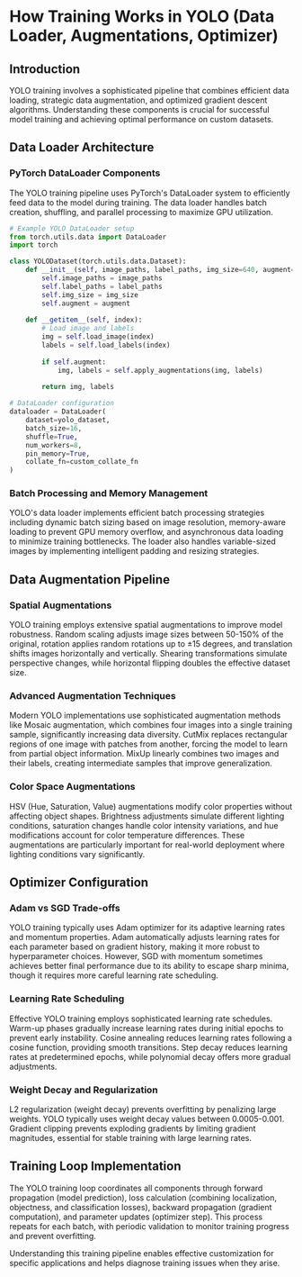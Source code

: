 # How Training Works in YOLO (Data Loader, Augmentations, Optimizer)

## Introduction

YOLO training involves a sophisticated pipeline that combines efficient data loading, strategic data augmentation, and optimized gradient descent algorithms. Understanding these components is crucial for successful model training and achieving optimal performance on custom datasets.

## Data Loader Architecture

### PyTorch DataLoader Components
The YOLO training pipeline uses PyTorch's DataLoader system to efficiently feed data to the model during training. The data loader handles batch creation, shuffling, and parallel processing to maximize GPU utilization.

```python
# Example YOLO DataLoader setup
from torch.utils.data import DataLoader
import torch

class YOLODataset(torch.utils.data.Dataset):
    def __init__(self, image_paths, label_paths, img_size=640, augment=True):
        self.image_paths = image_paths
        self.label_paths = label_paths
        self.img_size = img_size
        self.augment = augment
    
    def __getitem__(self, index):
        # Load image and labels
        img = self.load_image(index)
        labels = self.load_labels(index)
        
        if self.augment:
            img, labels = self.apply_augmentations(img, labels)
            
        return img, labels

# DataLoader configuration
dataloader = DataLoader(
    dataset=yolo_dataset,
    batch_size=16,
    shuffle=True,
    num_workers=8,
    pin_memory=True,
    collate_fn=custom_collate_fn
)
```

### Batch Processing and Memory Management
YOLO's data loader implements efficient batch processing strategies including dynamic batch sizing based on image resolution, memory-aware loading to prevent GPU memory overflow, and asynchronous data loading to minimize training bottlenecks. The loader also handles variable-sized images by implementing intelligent padding and resizing strategies.

## Data Augmentation Pipeline

### Spatial Augmentations
YOLO training employs extensive spatial augmentations to improve model robustness. Random scaling adjusts image sizes between 50-150% of the original, rotation applies random rotations up to ±15 degrees, and translation shifts images horizontally and vertically. Shearing transformations simulate perspective changes, while horizontal flipping doubles the effective dataset size.

### Advanced Augmentation Techniques
Modern YOLO implementations use sophisticated augmentation methods like Mosaic augmentation, which combines four images into a single training sample, significantly increasing data diversity. CutMix replaces rectangular regions of one image with patches from another, forcing the model to learn from partial object information. MixUp linearly combines two images and their labels, creating intermediate samples that improve generalization.

### Color Space Augmentations
HSV (Hue, Saturation, Value) augmentations modify color properties without affecting object shapes. Brightness adjustments simulate different lighting conditions, saturation changes handle color intensity variations, and hue modifications account for color temperature differences. These augmentations are particularly important for real-world deployment where lighting conditions vary significantly.

## Optimizer Configuration

### Adam vs SGD Trade-offs
YOLO training typically uses Adam optimizer for its adaptive learning rates and momentum properties. Adam automatically adjusts learning rates for each parameter based on gradient history, making it more robust to hyperparameter choices. However, SGD with momentum sometimes achieves better final performance due to its ability to escape sharp minima, though it requires more careful learning rate scheduling.

### Learning Rate Scheduling
Effective YOLO training employs sophisticated learning rate schedules. Warm-up phases gradually increase learning rates during initial epochs to prevent early instability. Cosine annealing reduces learning rates following a cosine function, providing smooth transitions. Step decay reduces learning rates at predetermined epochs, while polynomial decay offers more gradual adjustments.

### Weight Decay and Regularization
L2 regularization (weight decay) prevents overfitting by penalizing large weights. YOLO typically uses weight decay values between 0.0005-0.001. Gradient clipping prevents exploding gradients by limiting gradient magnitudes, essential for stable training with large learning rates.

## Training Loop Implementation

The YOLO training loop coordinates all components through forward propagation (model prediction), loss calculation (combining localization, objectness, and classification losses), backward propagation (gradient computation), and parameter updates (optimizer step). This process repeats for each batch, with periodic validation to monitor training progress and prevent overfitting.

Understanding this training pipeline enables effective customization for specific applications and helps diagnose training issues when they arise.
